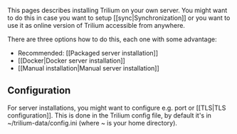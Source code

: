 This pages describes installing Trilium on your own server. You might want to do this in case you want to setup [[sync|Synchronization]] or you want to use it as online version of Trilium accessible from anywhere.

There are three options how to do this, each one with some advantage:

* Recommended: [[Packaged server installation]]
* [[Docker|Docker server installation]]
* [[Manual installation|Manual server installation]]

## Configuration

For server installations, you might want to configure e.g. port or [[TLS|TLS configuration]]. This is done in the Trilium config file, by default it's in ~/trilium-data/config.ini (where ~ is your home directory).